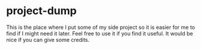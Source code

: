 # project-dump
This is the place where I put some of my side project so it is easier for me to find if I might need it later. Feel free to use it if you find it useful. It would be nice if you can give some credits.
